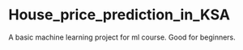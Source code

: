 # House_price_prediction_in_KSA
A basic machine learning project for ml course. Good for beginners.
